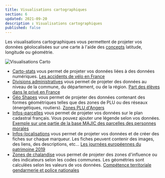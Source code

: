 ```yaml
---
title: Visualisations cartographiques
section: 6
updated: 2021-09-20
description : Visualisations cartographiques
published: false
---
```


Les visualisations cartographiques vous permettent de projeter vos données géolocalisées sur une carte à l'aide des [concepts](./user-guide/concept) latitude, longitude ou géométrie.

![Visualisations Carto](./images/user-guide/visu-carto.jpg)

* [Carto-stats](./user-guide/carto-stats) vous permet de projeter vos données liées à des données numériques. [Les accidents de vélo en France](https://opendata.koumoul.com/reuses/cartographie-des-accidents-de-velo)
* [Divisions administratives](./user-guide/div-admin) vous permet de projeter des données au niveau de la commune, du département, ou de la région. [Part des élèves dans le privé en France](https://opendata.koumoul.com/reuses/ratio-public-prive-du-nombre-d'eleves-dans-les-ecoles-par-commune)
* [Géo Shapes](./user-guide/geo-shapes) vous permet de projeter des données contenant des formes géométriques telles que des zones de PLU ou des réseaux (énergétiques, routiers). [Zones PLU d'Angers](https://opendata.koumoul.com/reuses/plu-zone-urba-angers-loire-metropole)
* [Infos-parcelles](./user-guide/infos-parcelles) vous permet de projeter vos données sur le plan cadastral français. Vous pouvez ajouter une légende selon vos données. [Exemple sur une partie de la base MAJIC des parcelles des personnes morales](https://opendata.koumoul.com/reuses/carte-des-parcelles-des-personnes-morales-majic)
* [Infos-localisations](./user-guide/infos-localisations) vous permet de projeter vos données et de créer des fiches sur chaque marqueur. Les fiches peuvent contenir des images, des liens, des descriptions, etc... [Les journées européennes du patrimoine 2019](https://opendata.koumoul.com/reuses/carte-des-evenements-des-journees-europeennes-du-patrimoine-en-france-2019)
* [Zones de chalandise](./user-guide/catchment-area) vous permet de projeter des zones d'influence ou des indicateurs selon les codes communes. Les géométries sont calculées selon les valeurs de vos données. [Compétence territoriale gendarmerie et police nationales](https://opendata.koumoul.com/reuses/competence-territoriale-gendarmerie-et-police-nationales)
